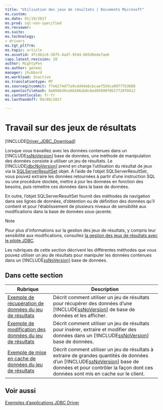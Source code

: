 ```yaml
---
title: "Utilisation des jeux de résultats | Documents Microsoft"
ms.custom: 
ms.date: 01/19/2017
ms.prod: sql-non-specified
ms.reviewer: 
ms.suite: 
ms.technology:
- drivers
ms.tgt_pltfrm: 
ms.topic: article
ms.assetid: 4fc4b1c6-3075-4ad7-9244-865d9ede7ae6
caps.latest.revision: 10
author: MightyPen
ms.author: genemi
manager: jhubbard
ms.workload: Inactive
ms.translationtype: MT
ms.sourcegitcommit: f7e6274d77a9cdd4de6cbcaef559ca99f77b3608
ms.openlocfilehash: 8a604bd9ce66266ab8c6ed05090f6b17720f0412
ms.contentlocale: fr-fr
ms.lasthandoff: 09/09/2017

---
```

# <a name="working-with-result-sets"></a>Travail sur des jeux de résultats
[!INCLUDE[Driver_JDBC_Download](../../includes/driver_jdbc_download.md)]

  Lorsque vous travaillez avec les données contenues dans un [!INCLUDE[ssNoVersion](../../includes/ssnoversion_md.md)] base de données, une méthode de manipulation des données consiste à utiliser un jeu de résultats. Le [!INCLUDE[jdbcNoVersion](../../includes/jdbcnoversion_md.md)] prend en charge l’utilisation du résultat de jeux via la [SQLServerResultSet](../../connect/jdbc/reference/sqlserverresultset-class.md) objet. À l’aide de l’objet SQLServerResultSet, vous pouvez extraire les données retournées à partir d’une instruction SQL ou une procédure stockée, mettre à jour les données en fonction des besoins, puis remettre ces données dans la base de données.  
  
 En outre, l’objet SQLServerResultSet fournit des méthodes de navigation dans ses lignes de données, d’obtention ou de définition des données qu’il contient et pour l’établissement de plusieurs niveaux de sensibilité aux modifications dans la base de données sous-jacente.  
  
> [!NOTE]  
>  Pour plus d’informations sur la gestion des jeux de résultats, y compris leur sensibilité aux modifications, consultez [la gestion des jeux de résultats avec le pilote JDBC](../../connect/jdbc/managing-result-sets-with-the-jdbc-driver.md).  
  
 Les rubriques de cette section décrivent les différentes méthodes que vous pouvez utiliser un jeu de résultats pour manipuler les données contenues dans un [!INCLUDE[ssNoVersion](../../includes/ssnoversion_md.md)] base de données.  
  
## <a name="in-this-section"></a>Dans cette section  
  
|Rubrique| Description|  
|-----------|-----------------|  
|[Exemple de récupération de données du jeu de résultats](../../connect/jdbc/retrieving-result-set-data-sample.md)|Décrit comment utiliser un jeu de résultats pour récupérer des données d’une [!INCLUDE[ssNoVersion](../../includes/ssnoversion_md.md)] de base de données et les afficher.|  
|[Exemple de modification des données du jeu de résultats](../../connect/jdbc/modifying-result-set-data-sample.md)|Décrit comment utiliser un jeu de résultats pour insérer, extraire et modifier des données dans un [!INCLUDE[ssNoVersion](../../includes/ssnoversion_md.md)] base de données.|  
|[Exemple de mise en cache de données du jeu de résultats](../../connect/jdbc/caching-result-set-data-sample.md)|Décrit comment utiliser un jeu de résultats à extraire de grandes quantités de données d’un [!INCLUDE[ssNoVersion](../../includes/ssnoversion_md.md)] base de données et pour contrôler la façon dont ces données sont mis en cache sur le client.|  
  
## <a name="see-also"></a>Voir aussi  
 [Exemples d’applications JDBC Driver](../../connect/jdbc/sample-jdbc-driver-applications.md)  
  
  

